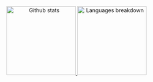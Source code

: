 <div align="center">
  <a href="https://github.com/ruimachado23">
  <img height="181em" src="https://github-readme-stats.vercel.app/api?username=ruimachado23&show_icons=true&theme=tokyonight&include_all_commits=true&count_private=true" alt="Github stats" />
  <img height="181em" src="https://github-readme-stats.vercel.app/api/top-langs/?username=ruimachado23&layout=compact&langs_count=5&theme=tokyonight" alt="Languages breakdown" />
</div>
